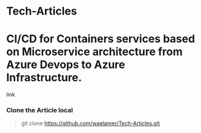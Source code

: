 # Tech-Articles

# CI/CD for Containers services based on Microservice architecture from Azure Devops to Azure Infrastructure.
link


### Clone the Article local
> git clone https://github.com/waelamer/Tech-Articles.git